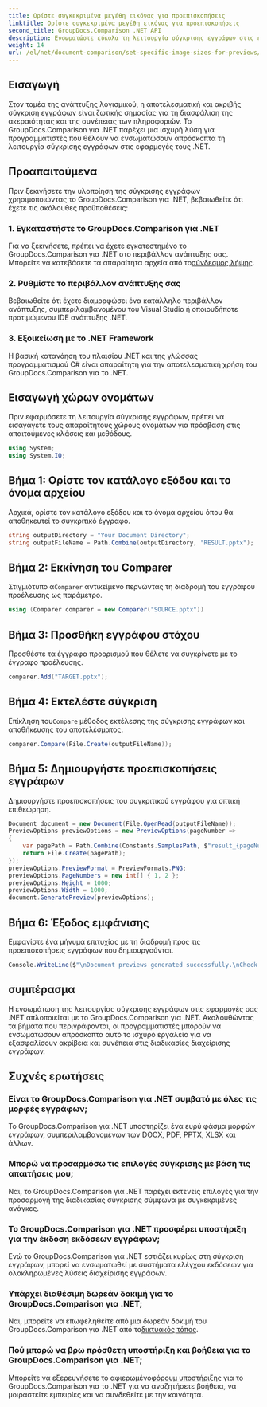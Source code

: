 ```yaml
---
title: Ορίστε συγκεκριμένα μεγέθη εικόνας για προεπισκοπήσεις
linktitle: Ορίστε συγκεκριμένα μεγέθη εικόνας για προεπισκοπήσεις
second_title: GroupDocs.Comparison .NET API
description: Ενσωματώστε εύκολα τη λειτουργία σύγκρισης εγγράφων στις εφαρμογές σας .NET με το GroupDocs.Comparison για .NET.
weight: 14
url: /el/net/document-comparison/set-specific-image-sizes-for-previews/
---
```

## Εισαγωγή
Στον τομέα της ανάπτυξης λογισμικού, η αποτελεσματική και ακριβής σύγκριση εγγράφων είναι ζωτικής σημασίας για τη διασφάλιση της ακεραιότητας και της συνέπειας των πληροφοριών. Το GroupDocs.Comparison για .NET παρέχει μια ισχυρή λύση για προγραμματιστές που θέλουν να ενσωματώσουν απρόσκοπτα τη λειτουργία σύγκρισης εγγράφων στις εφαρμογές τους .NET.
## Προαπαιτούμενα
Πριν ξεκινήσετε την υλοποίηση της σύγκρισης εγγράφων χρησιμοποιώντας το GroupDocs.Comparison για .NET, βεβαιωθείτε ότι έχετε τις ακόλουθες προϋποθέσεις:
### 1. Εγκαταστήστε το GroupDocs.Comparison για .NET
 Για να ξεκινήσετε, πρέπει να έχετε εγκατεστημένο το GroupDocs.Comparison για .NET στο περιβάλλον ανάπτυξης σας. Μπορείτε να κατεβάσετε τα απαραίτητα αρχεία από το[σύνδεσμος λήψης](https://releases.groupdocs.com/comparison/net/).
### 2. Ρυθμίστε το περιβάλλον ανάπτυξης σας
Βεβαιωθείτε ότι έχετε διαμορφώσει ένα κατάλληλο περιβάλλον ανάπτυξης, συμπεριλαμβανομένου του Visual Studio ή οποιουδήποτε προτιμώμενου IDE ανάπτυξης .NET.
### 3. Εξοικείωση με το .NET Framework
Η βασική κατανόηση του πλαισίου .NET και της γλώσσας προγραμματισμού C# είναι απαραίτητη για την αποτελεσματική χρήση του GroupDocs.Comparison για το .NET.

## Εισαγωγή χώρων ονομάτων
Πριν εφαρμόσετε τη λειτουργία σύγκρισης εγγράφων, πρέπει να εισαγάγετε τους απαραίτητους χώρους ονομάτων για πρόσβαση στις απαιτούμενες κλάσεις και μεθόδους.
```csharp
using System;
using System.IO;
```
## Βήμα 1: Ορίστε τον κατάλογο εξόδου και το όνομα αρχείου
Αρχικά, ορίστε τον κατάλογο εξόδου και το όνομα αρχείου όπου θα αποθηκευτεί το συγκριτικό έγγραφο.
```csharp
string outputDirectory = "Your Document Directory";
string outputFileName = Path.Combine(outputDirectory, "RESULT.pptx");
```
## Βήμα 2: Εκκίνηση του Comparer
 Στιγμιότυπο α`Comparer` αντικείμενο περνώντας τη διαδρομή του εγγράφου προέλευσης ως παράμετρο.
```csharp
using (Comparer comparer = new Comparer("SOURCE.pptx"))
```
## Βήμα 3: Προσθήκη εγγράφου στόχου
Προσθέστε τα έγγραφα προορισμού που θέλετε να συγκρίνετε με το έγγραφο προέλευσης.
```csharp
comparer.Add("TARGET.pptx");
```
## Βήμα 4: Εκτελέστε σύγκριση
 Επίκληση του`Compare` μέθοδος εκτέλεσης της σύγκρισης εγγράφων και αποθήκευσης του αποτελέσματος.
```csharp
comparer.Compare(File.Create(outputFileName));
```
## Βήμα 5: Δημιουργήστε προεπισκοπήσεις εγγράφων
Δημιουργήστε προεπισκοπήσεις του συγκριτικού εγγράφου για οπτική επιθεώρηση.
```csharp
Document document = new Document(File.OpenRead(outputFileName));
PreviewOptions previewOptions = new PreviewOptions(pageNumber =>
{
    var pagePath = Path.Combine(Constants.SamplesPath, $"result_{pageNumber}.png");
    return File.Create(pagePath);
});
previewOptions.PreviewFormat = PreviewFormats.PNG;
previewOptions.PageNumbers = new int[] { 1, 2 };
previewOptions.Height = 1000;
previewOptions.Width = 1000;
document.GeneratePreview(previewOptions);
```
## Βήμα 6: Έξοδος εμφάνισης
Εμφανίστε ένα μήνυμα επιτυχίας με τη διαδρομή προς τις προεπισκοπήσεις εγγράφων που δημιουργούνται.
```csharp
Console.WriteLine($"\nDocument previews generated successfully.\nCheck output in {outputDirectory}.");
```

## συμπέρασμα
Η ενσωμάτωση της λειτουργίας σύγκρισης εγγράφων στις εφαρμογές σας .NET απλοποιείται με το GroupDocs.Comparison για .NET. Ακολουθώντας τα βήματα που περιγράφονται, οι προγραμματιστές μπορούν να ενσωματώσουν απρόσκοπτα αυτό το ισχυρό εργαλείο για να εξασφαλίσουν ακρίβεια και συνέπεια στις διαδικασίες διαχείρισης εγγράφων.
## Συχνές ερωτήσεις
### Είναι το GroupDocs.Comparison για .NET συμβατό με όλες τις μορφές εγγράφων;
Το GroupDocs.Comparison για .NET υποστηρίζει ένα ευρύ φάσμα μορφών εγγράφων, συμπεριλαμβανομένων των DOCX, PDF, PPTX, XLSX και άλλων.
### Μπορώ να προσαρμόσω τις επιλογές σύγκρισης με βάση τις απαιτήσεις μου;
Ναι, το GroupDocs.Comparison για .NET παρέχει εκτενείς επιλογές για την προσαρμογή της διαδικασίας σύγκρισης σύμφωνα με συγκεκριμένες ανάγκες.
### Το GroupDocs.Comparison για .NET προσφέρει υποστήριξη για την έκδοση εκδόσεων εγγράφων;
Ενώ το GroupDocs.Comparison για .NET εστιάζει κυρίως στη σύγκριση εγγράφων, μπορεί να ενσωματωθεί με συστήματα ελέγχου εκδόσεων για ολοκληρωμένες λύσεις διαχείρισης εγγράφων.
### Υπάρχει διαθέσιμη δωρεάν δοκιμή για το GroupDocs.Comparison για .NET;
 Ναι, μπορείτε να επωφεληθείτε από μια δωρεάν δοκιμή του GroupDocs.Comparison για .NET από το[δικτυακός τόπος](https://releases.groupdocs.com/).
### Πού μπορώ να βρω πρόσθετη υποστήριξη και βοήθεια για το GroupDocs.Comparison για .NET;
 Μπορείτε να εξερευνήσετε το αφιερωμένο[φόρουμ υποστήριξης](https://forum.groupdocs.com/c/comparison/12) για το GroupDocs.Comparison για το .NET για να αναζητήσετε βοήθεια, να μοιραστείτε εμπειρίες και να συνδεθείτε με την κοινότητα.